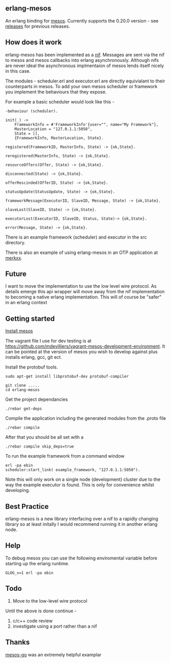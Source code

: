 erlang-mesos
------------

An erlang binding for [mesos](http://mesos.apache.org/).
Currently supports the 0.20.0 version - see [releases](https://github.com/mdevilliers/erlang-mesos/releases) for previous releases.

How does it work
----------------

erlang-mesos has been implemented as a [nif](http://www.erlang.org/doc/tutorial/nif.html).
Messages are sent via the nif to mesos and mesos callbacks into erlang asynchronously. Although nifs are never ideal
the asynchronous implmentaion of mesos lends itself nicely in this case.

The modules - scheduler.erl and executor.erl are directly equivialant to their counterparts in mesos.
To add your own mesos scheduler or framework you implement the behaviours that they expose.

For example a basic scheduler would look like this - 

```
-behaviour (scheduler).

init(_) ->
    FrameworkInfo = #'FrameworkInfo'{user="", name="My Framework"},
    MasterLocation = "127.0.1.1:5050",
    State = [],
    {FrameworkInfo, MasterLocation, State}.

registered(FrameworkID, MasterInfo, State) -> {ok,State}.

reregistered(MasterInfo, State) -> {ok,State}.

resourceOffers(Offer, State) -> {ok,State}.

disconnected(State) -> {ok,State}.

offerRescinded(OfferID, State) -> {ok,State}.

statusUpdate(StatusUpdate, State) -> {ok,State}. 

frameworkMessage(ExecutorID, SlaveID, Message, State) -> {ok,State}.

slaveLost(SlaveID, State) -> {ok,State}.

executorLost(ExecutorID, SlaveID, Status, State)-> {ok,State}.

error(Message, State) -> {ok,State}.

```


There is an example framework (scheduler) and executor in the src directory.

There is also an example of using erlang-mesos in an OTP application at [merkxx](https://github.com/mdevilliers/merkxx).

Future
------

I want to move the implementation to use the low level wire protocol. As details emerge this api wrapper will
move away from the nif implementation to becoming a native erlang implementation. This will of course be 
"safer" in an erlang context

Getting started
---------------

[Install mesos](http://mesos.apache.org/gettingstarted/) 

The vagrant file I use for dev testing is at https://github.com/mdevilliers/vagrant-mesos-development-environment. It can be pointed at the version of mesos you wish to develop against plus installs erlang, gcc, git ect.

Install the protobuf tools.

```
sudo apt-get install libprotobuf-dev protobuf-compiler
```

```
git clone .....
cd erlang-mesos
```

Get the project dependancies

```
./rebar get-deps
```

Compile the application including the generated modules from the .proto file

```
./rebar compile
```

After that you should be all set with a 

```
./rebar compile skip_deps=true
```

To run the example framework from a command window

```
erl -pa ebin 
scheduler:start_link( example_framework, "127.0.1.1:5050").
```

Note this will only work on a single node (development) cluster due to the way the example executor is found.
This is only for convenience whilst developing.

Best Practice
-------------

erlang-mesos is a new library interfacing over a nif to a rapidly changing library so at least initally I would recommend running it in another erlang node.

Help
-----

To debug mesos you can use the following enviromental variable before starting up the erlang runtime.

```
GLOG_v=1 erl -pa ebin
```

Todo
----

1. Move to the low-level wire protocol

Until the above is done continue -

1. c/c++ code review
2. investigate using a port rather than a nif 

Thanks
------

[mesos-go](https://github.com/mesosphere/mesos-go) was an extremely helpful examplar
